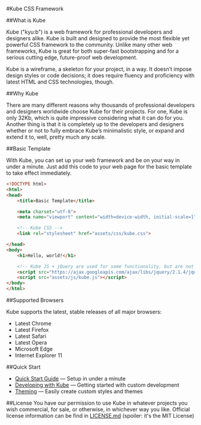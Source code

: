 #Kube CSS Framework

##What is Kube

Kube ("kyu:b") is a web framework for professional developers and designers alike. Kube is built and designed to provide the most flexible yet powerful CSS framework to the community. Unlike many other web frameworks, Kube is great for both super-fast 
bootstrapping and for a serious cutting edge, future-proof web development.

Kube is a wireframe, a skeleton for your project, in a way. It doesn’t impose design styles or code decisions; it does require fluency and proficiency with latest HTML and CSS technologies, though.

##Why Kube

There are many different reasons why thousands of professional developers and designers worldwide choose Kube for their projects. For one, Kube is only 32Kb, which is quite impressive considering what it can do for you. Another thing is that it is completely up to the developers and designers whether or not to fully embrace Kube’s minimalistic style, or expand and extend it to, well, pretty much any scale.


##Basic Template 

With Kube, you can set up your web framework and be on your way in under a minute. Just add this code to your web page for the basic template to take effect immediately.

```html
<!DOCTYPE html>
<html>
<head>
    <title>Basic Template</title>

    <meta charset="utf-8">
    <meta name="viewport" content="width=device-width, initial-scale=1">

    <!-- Kube CSS -->
    <link rel="stylesheet" href="assets/css/kube.css">

</head>
<body>
    <h1>Hello, world!</h1>

    <!-- Kube JS + jQuery are used for some functionality, but are not required for the basic setup -->
    <script src="https://ajax.googleapis.com/ajax/libs/jquery/2.1.4/jquery.min.js"></script>
    <script src="assets/js/kube.js"></script>
</body>
</html>
```

##Supported Browsers 

Kube supports the latest, stable releases of all major browsers:

- Latest Chrome
- Latest Firefox
- Latest Safari
- Latest Opera
- Microsoft Edge
- Internet Explorer 11

##Quick Start
- [Quick Start Guide](https://imperavi.com/kube/docs/started/) — Setup in under a minute
- [Developing with Kube](https://imperavi.com/kube/docs/started/#h-development) — Getting started with custom development
- [Theming](https://imperavi.com/kube/docs/started/#h-theming) — Easily create custom styles and themes

##License
You have our permission to use Kube in whatever projects you wish commercial, for sale, or otherwise, in whichever way you like. Official license information can be find in [LICENSE.md](LICENSE.md) (spoiler: it's the MIT License)
